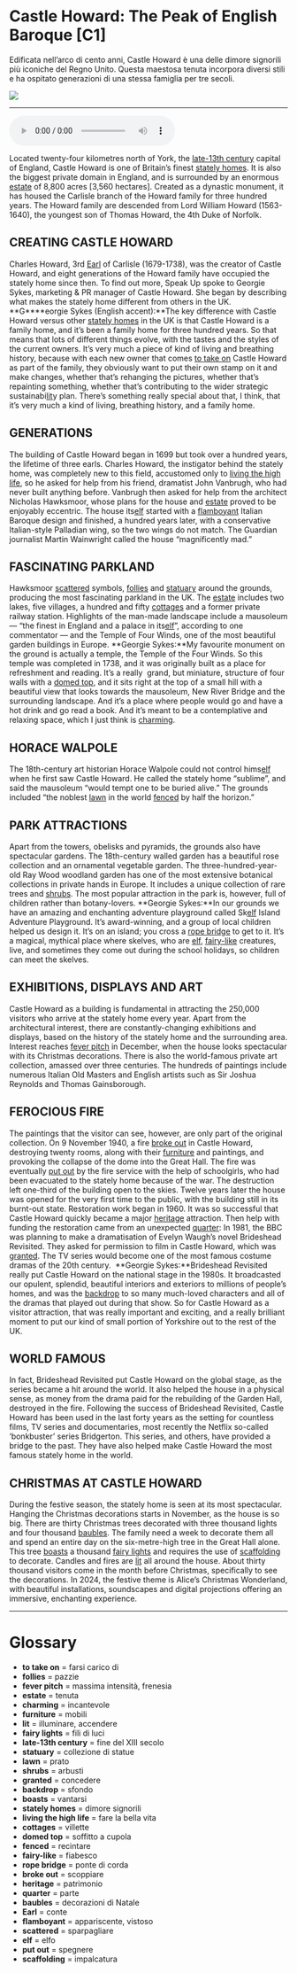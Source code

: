 # Castle Howard: The Peak of English Baroque   [C1]

Edificata nell’arco di cento anni, Castle Howard è una delle dimore signorili più iconiche del Regno Unito. Questa maestosa tenuta incorpora diversi stili e ha ospitato generazioni di una stessa famiglia per tre secoli.

![](Castle%20Howard%20The%20Peak%20of%20English%20Baroque.webp)

--------------

<div>
<audio controls autoplay>
    <source src="https:/raw.githubusercontent.com/dartie/speakup/main/2024-12/Castle%20Howard%20The%20Peak%20of%20English%20Baroque.mp3" type="audio/mpeg">
</audio>
</div>


Located twenty-four kilometres north of York, the [late-13th century](## "fine del XIII secolo") capital of England, Castle Howard is one of Britain’s finest [stately homes](## "dimore signorili"). It is also the biggest private domain in England, and is surrounded by an enormous [estate](## "tenuta") of 8,800 acres [3,560 hectares]. Created as a dynastic monument, it has housed the Carlisle branch of the Howard family for three hundred years. The Howard family are descended from Lord William Howard (1563-1640), the youngest son of Thomas Howard, the 4th Duke of Norfolk. 

## CREATING CASTLE HOWARD
Charles Howard, 3rd [Earl](## "conte") of Carlisle (1679-1738), was the creator of Castle Howard, and eight generations of the Howard family have occupied the stately home since then. To find out more, Speak Up spoke to Georgie Sykes, marketing & PR manager of Castle Howard. She began by describing what makes the stately home different from others in the UK.
**G****eorgie Sykes (English accent):**The key difference with Castle Howard versus other [stately homes](## "dimore signorili") in the UK is that Castle Howard is a family home, and it’s been a family home for three hundred years. So that means that lots of different things evolve, with the tastes and the styles of the current owners. It’s very much a piece of kind of living and breathing history, because with each new owner that comes [to take on](## "farsi carico di") Castle Howard as part of the family, they obviously want to put their own stamp on it and make changes, whether that’s rehanging the pictures, whether that’s repainting something, whether that’s contributing to the wider strategic sustainabi[lit](## "illuminare, accendere")y plan. There’s something really special about that, I think, that it’s very much a kind of living, breathing history, and a family home.

## GENERATIONS 
The building of Castle Howard began in 1699 but took over a hundred years, the lifetime of three earls. Charles Howard, the instigator behind the stately home, was completely new to this field, accustomed only to [living the high life](## "fare la bella vita"), so he asked for help from his friend, dramatist John Vanbrugh, who had never built anything before. Vanbrugh then asked for help from the architect Nicholas Hawksmoor, whose plans for the house and [estate](## "tenuta") proved to be enjoyably eccentric. The house its[elf](## "elfo") started with a [flamboyant](## "appariscente, vistoso") Italian Baroque design and finished, a hundred years later, with a conservative Italian-style Palladian wing, so the two wings do not match. The Guardian journalist Martin Wainwright called the house “magnificently mad.” 

## FASCINATING PARKLAND
Hawksmoor [scattered](## "sparpagliare") symbols, [follies](## "pazzie") and [statuary](## "collezione di statue") around the grounds, producing the most fascinating parkland in the UK. The [estate](## "tenuta") includes two lakes, five villages, a hundred and fifty [cottages](## "villette") and a former private railway station. Highlights of the man-made landscape include a mausoleum — “the finest in England and a palace in its[elf](## "elfo")”, according to one commentator — and the Temple of Four Winds, one of the most beautiful garden buildings in Europe.
**Georgie Sykes:**My favourite monument on the ground is actually a temple, the Temple of the Four Winds. So this temple was completed in 1738, and it was originally built as a place for refreshment and reading. It’s a really 
grand, but miniature, structure of four walls with a [domed top](## "soffitto a cupola"), and it sits right at the top of a small hill with a beautiful view that looks towards the mausoleum, New River Bridge and the surrounding landscape. And it’s a place where people would go and have a hot drink and go read a book. And it’s meant to be a contemplative and relaxing space, which I just think is [charming](## "incantevole").

## HORACE WALPOLE 
The 18th-century art historian Horace Walpole could not control hims[elf](## "elfo") when he first saw Castle Howard. He called the stately home “sublime”, and said the mausoleum “would tempt one to be buried alive.” The grounds included “the noblest [lawn](## "prato") in the world [fenced](## "recintare") by half the horizon.”

## PARK ATTRACTIONS
Apart from the towers, obelisks and pyramids, the grounds also have spectacular gardens. The 18th-century walled garden has a beautiful rose collection and an ornamental vegetable garden. The three-hundred-year-old Ray Wood woodland garden has one of the most extensive botanical collections in private hands in Europe. It includes a unique collection of rare trees and [shrubs](## "arbusti"). The most popular attraction in the park is, however, full of children rather than botany-lovers.
**Georgie Sykes:**In our grounds we have an amazing and enchanting adventure playground called Sk[elf](## "elfo") Island Adventure Playground. It’s award-winning, and a group of local children helped us design it. It’s on an island; you cross a [rope bridge](## "ponte di corda") to get to it. It’s a magical, mythical place where skelves, who are [elf](## "elfo"), [fairy-like](## "fiabesco") creatures, live, and sometimes they come out during the school holidays, so children can meet the skelves.

## EXHIBITIONS, DISPLAYS AND ART
Castle Howard as a building is fundamental in attracting the 250,000 visitors who arrive at the stately home every year. Apart from the architectural interest, there are constantly-changing exhibitions and displays, based on the history of the stately home and the surrounding area. Interest reaches [fever pitch](## "massima intensità, frenesia") in December, when the house looks spectacular with its Christmas decorations. There is also the world-famous private art collection, amassed over three centuries. The hundreds of paintings include numerous Italian Old Masters and English artists such as Sir Joshua Reynolds and Thomas Gainsborough.

## FEROCIOUS FIRE
The paintings that the visitor can see, however, are only part of the original collection. On 9 November 1940, a fire [broke out](## "scoppiare") in Castle Howard, destroying twenty rooms, along with their [furniture](## "mobili") and paintings, and provoking the collapse of the dome into the Great Hall. The fire was eventually [put out](## "spegnere") by the fire service with the help of schoolgirls, who had been evacuated to the stately home because of the war. The destruction left one-third of the building open to the skies. Twelve years later the house was opened for the very first time to the public, with the building still in its burnt-out state. Restoration work began in 1960. It was so successful that Castle Howard quickly became a major [heritage](## "patrimonio") attraction. Then help with funding the restoration came from an unexpected [quarter](## "parte"): In 1981, the BBC was planning to make a dramatisation of Evelyn Waugh’s novel Brideshead Revisited. They asked for permission to film in Castle Howard, which was [granted](## "concedere"). The TV series would become one of the most famous costume dramas of the 20th century. 
**Georgie Sykes:**Brideshead Revisited really put Castle Howard on the national stage in the 1980s. It broadcasted our opulent, splendid, beautiful interiors and exteriors to millions of people’s homes, and was the [backdrop](## "sfondo") to so many much-loved characters and all of the dramas that played out during that show. So for Castle Howard as a visitor attraction, that was really important and exciting, and a really brilliant moment to put our kind of small portion of Yorkshire out to the rest of the UK.

## WORLD FAMOUS
In fact, Brideshead Revisited put Castle Howard on the global stage, as the series became a hit around the world. It also helped the house in a physical sense, as money from the drama paid for the rebuilding of the Garden Hall, destroyed in the fire. Following the success of Brideshead Revisited, Castle Howard has been used in the last forty years as the setting for countless films, TV series and documentaries, most recently the Netflix so-called ‘bonkbuster’ series Bridgerton. This series, and others, have provided a bridge to the past. They have also helped make Castle Howard the most famous stately home in the world.  

## CHRISTMAS AT CASTLE HOWARD
During the festive season, the stately home is seen at its most spectacular. Hanging the Christmas decorations starts in November, as the house is so big. There are thirty Christmas trees decorated with three thousand lights and four thousand [baubles](## "decorazioni di Natale"). The family need a week to decorate them all and spend an entire day on the six-metre-high tree in the Great Hall alone. This tree [boasts](## "vantarsi") a thousand [fairy lights](## "fili di luci") and requires the use of [scaffolding](## "impalcatura") to decorate. Candles and fires are [lit](## "illuminare, accendere") all around the house. About thirty thousand visitors come in the month before Christmas, specifically to see the decorations. In 2024, the festive theme is Alice’s Christmas Wonderland, with beautiful installations, soundscapes and digital projections offering an immersive, enchanting experience. 
 

--------------

<div style = "display:block; clear:both; page-break-after:always;"></div>

# Glossary
* **to take on** = farsi carico di
* **follies** = pazzie
* **fever pitch** = massima intensità, frenesia
* **estate** = tenuta
* **charming** = incantevole
* **furniture** = mobili
* **lit** = illuminare, accendere
* **fairy lights** = fili di luci
* **late-13th century** = fine del XIII secolo
* **statuary** = collezione di statue
* **lawn** = prato
* **shrubs** = arbusti
* **granted** = concedere
* **backdrop** = sfondo
* **boasts** = vantarsi
* **stately homes** = dimore signorili
* **living the high life** = fare la bella vita
* **cottages** = villette
* **domed top** = soffitto a cupola
* **fenced** = recintare
* **fairy-like** = fiabesco
* **rope bridge** = ponte di corda
* **broke out** = scoppiare
* **heritage** = patrimonio
* **quarter** = parte
* **baubles** = decorazioni di Natale
* **Earl** = conte
* **flamboyant** = appariscente, vistoso
* **scattered** = sparpagliare
* **elf** = elfo
* **put out** = spegnere
* **scaffolding** = impalcatura
